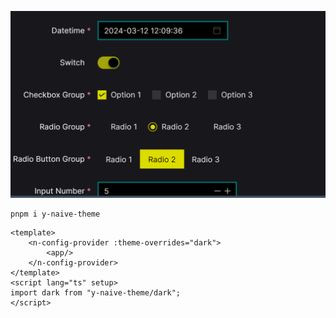 ![](theme.png)
```shell script
pnpm i y-naive-theme
```
```vue
<template>
	<n-config-provider :theme-overrides="dark">
		<app/>
	</n-config-provider>
</template>
<script lang="ts" setup>
import dark from "y-naive-theme/dark";
</script>
```
